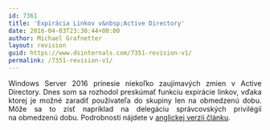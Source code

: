 ```yaml
---
id: 7361
title: 'Expirácia Linkov v&nbsp;Active Directory'
date: 2016-04-03T23:30:44+00:00
author: Michael Grafnetter
layout: revision
guid: https://www.dsinternals.com/7351-revision-v1/
permalink: /7351-revision-v1/
---
```

<p style="text-align: justify;">
  Windows Server 2016 prinesie niekoľko zaujímavých zmien v&nbsp;Active Directory. Dnes som sa&nbsp;rozhodol preskúmať funkciu expirácie linkov, vďaka ktorej je&nbsp;možné zaradiť používateľa do&nbsp;skupiny len&nbsp;na obmedzenú dobu. Môže sa&nbsp;to&nbsp;zísť napríklad na&nbsp;delegáciu správcovských privilégií na&nbsp;obmedzenú dobu. Podrobnosti nájdete v&nbsp;<a href="https://www.dsinternals.com/en/how-the-active-directory-expiring-links-feature-really-works/">anglickej verzii článku</a>.
</p>